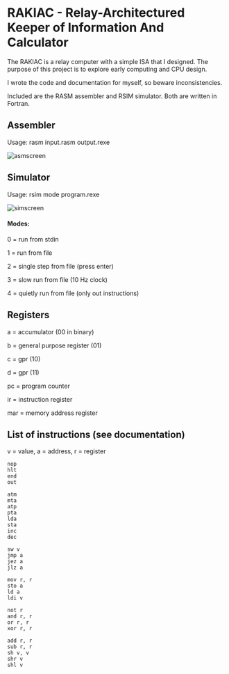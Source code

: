 # RAKIAC - Relay-Architectured Keeper of Information And Calculator

The RAKIAC is a relay computer with a simple ISA that I designed.
The purpose of this project is to explore early computing and CPU design.

I wrote the code and documentation for myself, so beware inconsistencies.

Included are the RASM assembler and RSIM simulator. Both are written in Fortran.

## Assembler

Usage: rasm input.rasm output.rexe

![asmscreen](https://user-images.githubusercontent.com/12766039/68814179-d063bf80-0680-11ea-8f71-9be1fd8b7e75.png)

## Simulator

Usage: rsim mode program.rexe

![simscreen](https://user-images.githubusercontent.com/12766039/68814178-ce99fc00-0680-11ea-9394-60347a9ef967.png)

#### Modes:

0 = run from stdin

1 = run from file

2 = single step from file (press enter)

3 = slow run from file (10 Hz clock)

4 = quietly run from file (only out instructions)

## Registers

a = accumulator (00 in binary)

b = general purpose register (01)

c = gpr (10)

d = gpr (11)

pc = program counter

ir = instruction register

mar = memory address register

## List of instructions (see documentation)

v = value, a = address, r = register

```
nop
hlt
end
out

atm
mta
atp
pta
lda
sta
inc
dec

sw v
jmp a
jez a
jlz a

mov r, r
sto a
ld a
ldi v

not r
and r, r
or r, r
xor r, r

add r, r
sub r, r
sh v, v
shr v
shl v
```
